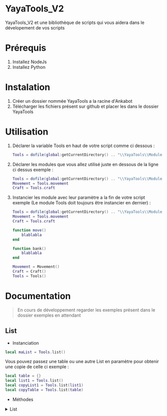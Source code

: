 # YayaTools_V2

YayaTools_V2 et une bibliothèque de scripts qui vous aidera dans le dévelopement de vos scripts

# Prérequis
  1. Installez NodeJs
  2. Installez Python
 
# Instalation
  1. Créer un dossier nommée YayaTools a la racine d'Ankabot
  2. Télécharger les fichiers présent sur github et placer les dans le dossier YayaTools

# Utilisation
  1. Déclarer la variable Tools en haut de votre script comme ci dessous : <br>
     ```lua
     Tools = dofile(global:getCurrentDirectory() .. "\\YayaTools\\Module\\Tools.lua")
     ```
   
  2. Déclarer les modules que vous allez utilisé juste en dessous de la ligne ci dessus exemple : <br>
     ```lua
     Tools = dofile(global:getCurrentDirectory() .. "\\YayaTools\\Module\\Tools.lua")
     Movement = Tools.movement
     Craft = Tools.craft
     ```
     
  3. Instancier les module avec leur paramètre a la fin de votre script exemple (Le module Tools doit toujours être instancier en dernier) : <br>
     
     ```lua
     Tools = dofile(global:getCurrentDirectory() .. "\\YayaTools\\Module\\Tools.lua")
     Movement = Tools.movement
     Craft = Tools.craft
     
     function move()
         blablabla
     end
     
     function bank()
         blablabla
     end
     
     Movement = Movement()
     Craft = Craft()
     Tools = Tools()
     ```
    
# Documentation

> En cours de développement regarder les exemples présent dans le dossier exemples en attendant

## List
- Instanciation
```lua
local maList = Tools.list()
```
Vous pouvez passez une table ou une autre List en paramètre pour obtenir une copie de celle ci exemple :
```lua
local table = {}
local list1 = Tools.list()
local copyList1 = Tools.list(list1)
local copyTable = Tools.list(table)
```
- Méthodes


<details><summary>List</summary>
<p>

- Instanciation

    ```ruby
      puts "Hello World"
    ```

</p>
</details>
